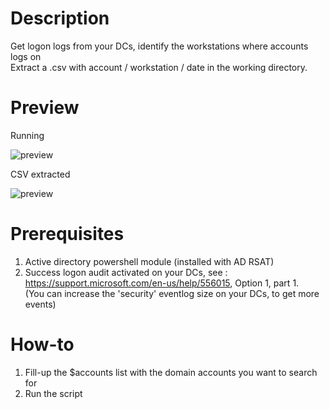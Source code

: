 # Description
Get logon logs from your DCs, identify the workstations where accounts logs on  
Extract a .csv with account / workstation / date in the working directory.

# Preview
Running

![preview](https://github.com/arnaudluti/PS-LogonAudit/blob/master/preview.png?raw=true)

CSV extracted

![preview](https://raw.githubusercontent.com/arnaudluti/PS-LogonAudit/master/preview_result.png)

# Prerequisites
1. Active directory powershell module (installed with AD RSAT)  
2. Success logon audit activated on your DCs, see :  
   https://support.microsoft.com/en-us/help/556015, Option 1, part 1.  
   (You can increase the 'security' eventlog size on your DCs, to get more events)

# How-to
1. Fill-up the $accounts list with the domain accounts you want to search for  
2. Run the script
